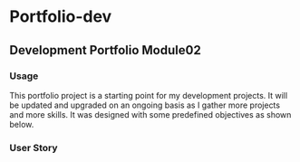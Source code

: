 # Portfolio-dev
## Development Portfolio Module02
### Usage
This portfolio project is a starting point for my development projects. It will be updated and upgraded on an ongoing basis as I gather more projects and more skills. It was designed with some predefined objectives as shown below.
### User Story
